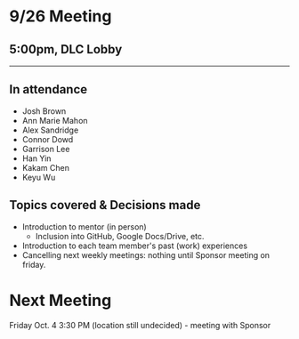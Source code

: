 # 9/26 Meeting
## 5:00pm, DLC Lobby  
-------------------------
## In attendance
 - Josh Brown
 - Ann Marie Mahon
 - Alex Sandridge
 - Connor Dowd
 - Garrison Lee
 - Han Yin
 - Kakam Chen
 - Keyu Wu

## Topics covered & Decisions made
 - Introduction to mentor (in person)
   + Inclusion into GitHub, Google Docs/Drive, etc.
 - Introduction to each team member's past (work) experiences
 - Cancelling next weekly meetings: nothing until Sponsor meeting on friday.

# Next Meeting
Friday Oct. 4 3:30 PM (location still undecided) - meeting with Sponsor